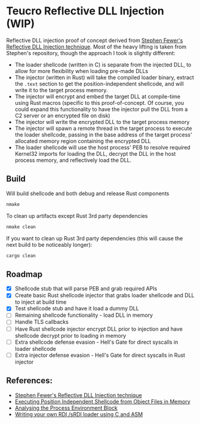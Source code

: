 # Teucro Reflective DLL Injection (WIP)
Reflective DLL injection proof of concept derived from [Stephen Fewer's Reflective DLL Injection technique](https://github.com/stephenfewer/ReflectiveDLLInjection/tree/master).
Most of the heavy lifting is taken from Stephen's repository, though the approach I took is slightly different:
- The loader shellcode (written in C) is separate from the injected DLL, to allow for more flexibility when loading pre-made DLLs
- The injector (written in Rust) will take the compiled loader binary, extract the `.text` section to get the position-independent shellcode,
  and will write it to the target process memory.
- The injector will encrypt and embed the target DLL at compile-time using Rust macros (specific to this proof-of-concept. Of course, you could expand this functionality
  to have the injector pull the DLL from a C2 server or an encrypted file on disk)
- The injector will write the encrypted DLL to the target process memory
- The injector will spawn a remote thread in the target process to execute the loader shellcode, passing in the base address of the target process' allocated memory region containing the
  encrypted DLL
- The loader shellcode will use the host process' PEB to resolve required Kernel32 imports for loading the DLL, decrypt the DLL in the host process memory, and reflectively load
  the DLL.

## Build

Will build shellcode and both debug and release Rust components
```PowerShell
nmake
```

To clean up artifacts except Rust 3rd party dependencies
```PowerShell
nmake clean
```

If you want to clean up Rust 3rd party dependencies (this will cause the next build to be noticeably longer):
```PowerShell
cargo clean
```

## Roadmap
- [x] Shellcode stub that will parse PEB and grab required APIs
- [x] Create basic Rust shellcode injector that grabs loader shellcode and DLL to inject at build time
- [x] Test shellcode stub and have it load a dummy DLL
- [ ] Remaining shellcode functionality - load DLL in memory
- [ ] Handle TLS callbacks
- [ ] Have Rust shellcode injector encrypt DLL prior to injection and have shellcode decrypt prior to loading in memory
- [ ] Extra shellcode defense evasion - Hell's Gate for direct syscalls in loader shellcode
- [ ] Extra injector defense evasion - Hell's Gate for direct syscalls in Rust injector

## References:
- [Stephen Fewer's Reflective DLL Injection technique](https://github.com/stephenfewer/ReflectiveDLLInjection/tree/master)
- [Executing Position Independent Shellcode from Object Files in Memory](https://bruteratel.com/research/feature-update/2021/01/30/OBJEXEC/)
- [Analysing the Process Environment Block](https://void-stack.github.io/blog/post-Exploring-PEB/)
- [Writing your own RDI /sRDI loader using C and ASM](https://blog.malicious.group/writing-your-own-rdi-srdi-loader-using-c-and-asm/)
